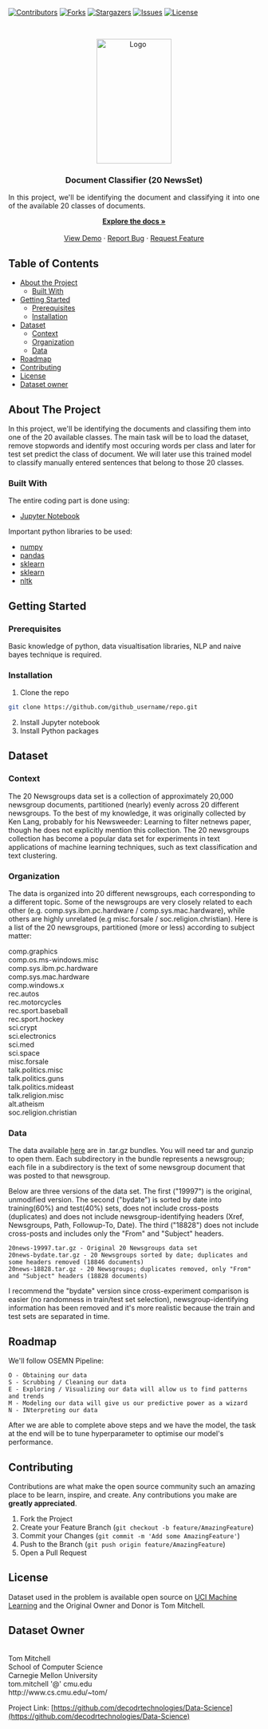 [![Contributors][contributors-shield]][contributors-url]
[![Forks][forks-shield]][forks-url]
[![Stargazers][stars-shield]][stars-url]
[![Issues][issues-shield]][issues-url]
[![License][license-shield]][license-url]

<!-- PROJECT LOGO -->
<br />
<p align="center">
  <a href="https://github.com/github_username/repo">
    <img src="https://images.unsplash.com/photo-1523995462485-3d171b5c8fa9?ixlib=rb-1.2.1&ixid=eyJhcHBfaWQiOjEyMDd9&w=1000&q=80" alt="Logo" width="150" height="250">
  </a>

  <h3 align="center">Document Classifier (20 NewsSet)</h3>

  <p align="justify">
  In this project, we'll be identifying the document and classifying it into one of the available 20 classes of documents.
    <br /></p>
  <p align="center">
    <a href="https://github.com/decodrtechnologies/Data-Science/tree/master/Document-Classification"><strong>Explore the docs »</strong></a>
    <br />
    <br />
    <a href="https://github.com/decodrtechnologies/Data-Science/tree/master/Document-Classification">View Demo</a>
    ·
    <a href="https://github.com/decodrtechnologies/Data-Science/issues">Report Bug</a>
    ·
    <a href="https://github.com/decodrtechnologies/Data-Science/issues">Request Feature</a>
  </p>
</p>



<!-- TABLE OF CONTENTS -->
## Table of Contents

* [About the Project](#about-the-project)
  * [Built With](#built-with)
* [Getting Started](#getting-started)
  * [Prerequisites](#prerequisites)
  * [Installation](#installation)
* [Dataset](#Dataset)
  * [Context](#context)
  * [Organization](#Organization)
  * [Data](#data)
* [Roadmap](#roadmap)
* [Contributing](#contributing)
* [License](#license)
* [Dataset owner](#Dataset-Owner)



<!-- ABOUT THE PROJECT -->
## About The Project

  In this project, we'll be identifying the documents and classifing them into one of the 20 available classes. The main task will be to load the dataset, remove stopwords and identify most occuring words per class and later for test set predict the class of document. We will later use this trained model to classify  manually entered sentences that belong to those 20 classes.

### Built With
The entire coding part is done using:
* [Jupyter Notebook](https://jupyter.org/)

Important python libraries to be used:
* [numpy](https://anaconda.org/anaconda/numpy)
* [pandas](https://anaconda.org/anaconda/pandas)
* [sklearn](https://anaconda.org/anaconda/sklearn)
* [sklearn](https://anaconda.org/anaconda/sklearn)
* [nltk](https://anaconda.org/anaconda/nltk)






<!-- GETTING STARTED -->
## Getting Started



### Prerequisites

Basic knowledge of python, data visualtisation libraries, NLP and naive bayes technique is required.

### Installation
 
1. Clone the repo
```sh
git clone https://github.com/github_username/repo.git
```
2. Install Jupyter notebook
3. Install Python packages

<!-- DATASET -->

## Dataset

### Context

The 20 Newsgroups data set is a collection of approximately 20,000 newsgroup documents, partitioned (nearly) evenly across 20 different newsgroups. To the best of my knowledge, it was originally collected by Ken Lang, probably for his Newsweeder: Learning to filter netnews paper, though he does not explicitly mention this collection. The 20 newsgroups collection has become a popular data set for experiments in text applications of machine learning techniques, such as text classification and text clustering.

### Organization

The data is organized into 20 different newsgroups, each corresponding to a different topic. Some of the newsgroups are very closely related to each other (e.g. comp.sys.ibm.pc.hardware / comp.sys.mac.hardware), while others are highly unrelated (e.g misc.forsale / soc.religion.christian). Here is a list of the 20 newsgroups, partitioned (more or less) according to subject matter:

  comp.graphics<br>
  comp.os.ms-windows.misc<br>
  comp.sys.ibm.pc.hardware<br>
  comp.sys.mac.hardware<br>
  comp.windows.x<br>
  rec.autos<br>
  rec.motorcycles<br>
  rec.sport.baseball<br>
  rec.sport.hockey<br>
  sci.crypt<br>
  sci.electronics<br>
  sci.med<br>
  sci.space<br>
  misc.forsale<br>
  talk.politics.misc<br>
  talk.politics.guns<br>
  talk.politics.mideast<br>
  talk.religion.misc<br>
  alt.atheism<br>
  soc.religion.christian<br>

### Data

The data available <a href = "http://qwone.com/~jason/20Newsgroups/">here</a> are in .tar.gz bundles. You will need tar and gunzip to open them. Each subdirectory in the bundle represents a newsgroup; each file in a subdirectory is the text of some newsgroup document that was posted to that newsgroup.

Below are three versions of the data set. The first ("19997") is the original, unmodified version. The second ("bydate") is sorted by date into training(60%) and test(40%) sets, does not include cross-posts (duplicates) and does not include newsgroup-identifying headers (Xref, Newsgroups, Path, Followup-To, Date). The third ("18828") does not include cross-posts and includes only the "From" and "Subject" headers.

    20news-19997.tar.gz - Original 20 Newsgroups data set
    20news-bydate.tar.gz - 20 Newsgroups sorted by date; duplicates and some headers removed (18846 documents)
    20news-18828.tar.gz - 20 Newsgroups; duplicates removed, only "From" and "Subject" headers (18828 documents) 

I recommend the "bydate" version since cross-experiment comparison is easier (no randomness in train/test set selection), newsgroup-identifying information has been removed and it's more realistic because the train and test sets are separated in time. 

<!-- ROADMAP -->
## Roadmap

We'll follow OSEMN Pipeline: 

    O - Obtaining our data
    S - Scrubbing / Cleaning our data
    E - Exploring / Visualizing our data will allow us to find patterns and trends
    M - Modeling our data will give us our predictive power as a wizard
    N - INterpreting our data

After we are able to complete above steps and we have the model, the task at the end will be to tune hyperparameter to optimise our model's performance.

<!-- CONTRIBUTING -->
## Contributing

Contributions are what make the open source community such an amazing place to be learn, inspire, and create. Any contributions you make are **greatly appreciated**.

1. Fork the Project
2. Create your Feature Branch (`git checkout -b feature/AmazingFeature`)
3. Commit your Changes (`git commit -m 'Add some AmazingFeature'`)
4. Push to the Branch (`git push origin feature/AmazingFeature`)
5. Open a Pull Request



<!-- LICENSE -->
## License

Dataset used in the problem is available open source on <a href = "http://archive.ics.uci.edu/ml/datasets/Twenty+Newsgroups">UCI Machine Learning</a> and the Original Owner and Donor is Tom Mitchell.

<!-- CONTACT -->
## Dataset Owner
<br>
Tom Mitchell<br>
School of Computer Science<br>
Carnegie Mellon University<br>
tom.mitchell '@' cmu.edu<br>
http://www.cs.cmu.edu/~tom/<br>



Project Link: [https://github.com/decodrtechnologies/Data-Science](https://github.com/decodrtechnologies/Data-Science)



<!-- MARKDOWN LINKS & IMAGES -->
<!-- https://www.markdownguide.org/basic-syntax/#reference-style-links -->
[contributors-shield]: https://img.shields.io/github/contributors/decodrtechnologies/Data-Science.svg?style=flat-square
[contributors-url]: https://github.com/decodrtechnologies/Data-Science/graphs/contributors
[forks-shield]: https://img.shields.io/github/forks/decodrtechnologies/Data-Science.svg?style=flat-square
[forks-url]: https://github.com/decodrtechnologies/Data-Science/network/members
[stars-shield]: https://img.shields.io/github/stars/decodrtechnologies/Data-Science.svg?style=flat-square
[stars-url]: https://github.com/decodrtechnologies/Data-Science/stargazers
[issues-shield]: https://img.shields.io/github/issues/decodrtechnologies/Data-Science.svg?style=flat-square
[issues-url]: https://github.com/decodrtechnologies/Data-Science/issues
[license-shield]: https://img.shields.io/github/license/decodrtechnologies/Data-Science.svg?style=flat-square
[license-url]: https://github.com/decodrtechnologies/Data-Science/blob/master/LICENSE.txt
[product-screenshot]: images/screenshot.png
